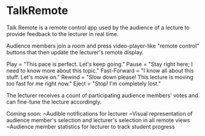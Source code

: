 TalkRemote
==========
Talk Remote is a remote control app used by the audience of a lecture to provide feedback to the lecturer in real time.

Audience members join a room and press video-player-like "remote control" buttons that then update the lecturer's remote display.

Play = "This pace is perfect. Let's keep going."
Pause = "Stay right here; I need to know more about this topic."
Fast-Forward = "I know all about this stuff. Let's move on."
Rewind = "Slow down please! This lecture is moving too fast for me right now."
Eject = "Stop! I'm completely lost."

The lecturer receives a count of participating audience members' votes and can fine-tune the lecture accordingly.

Coming soon:
~Audible notifications for lecturer
~Visual representation of audience member's selection and lecturer's selection in all remote views
~Audience member statistics for lecturer to track student progress
